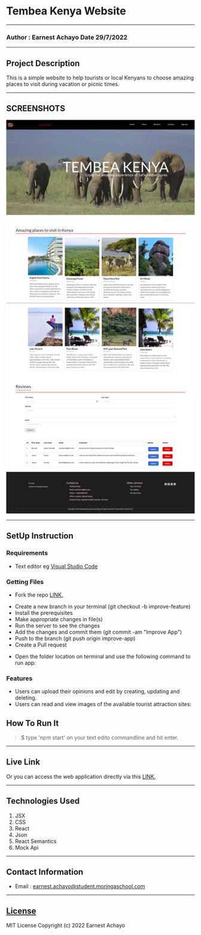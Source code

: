 # Tembea Kenya Website

---

### Author : Earnest Achayo Date 29/7/2022

---

## Project Description

This is a simple website to help tourists or local Kenyans to choose amazing places to visit during vacation or picnic times.

---

## SCREENSHOTS

![image](./public/images/1.png)
![image](./public/images/2.png)
![image](./public/images/3.png)
![image](./public/images/4.png)
![image](./public/images/5.png)

---

## SetUp Instruction

### Requirements

- Text editor eg [Visual Studio Code](https://code.visualstudio.com/download)

### Getting Files

- Fork the repo [LINK.](git@github.com:AchayoEarnest/travel_kenya_project_front_end.git)

* Create a new branch in your terminal (git checkout -b improve-feature)
* Install the prerequisites
* Make appropriate changes in file(s)
* Run the server to see the changes
* Add the changes and commit them (git commit -am "Improve App")
* Push to the branch (git push origin improve-app)
* Create a Pull request

- Open the folder location on terminal and use the following command to run app:

### Features

- Users can upload their opinions and edit by creating, updating and deleting.
- Users can read and view images of the available tourist attraction sites:

## How To Run It

> $ type 'npm start' on your text edito commandline and hit enter.

---

## Live Link

Or you can access the web application directly via this [LINK.]()

---

## Technologies Used

1. JSX
2. CSS
3. React
4. Json
5. React Semantics
6. Mock Api

---

## Contact Information

- Email : earnest.achayo@student.moringaschool.com

---

## [License](LICENSE)

MIT License
Copyright (c) 2022 Earnest Achayo
